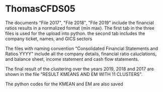 # ThomasCFDS05
The documents "File 2017", "File 2018", "File 2019" include the financial ratios results in a normalized format (min max).
The first tab in the three files is used for the upload into python. the second tab includes the company ticket, names, and GICS sectors

The files with naming convention "Consolidated Financial Statements and Ratios YYYY" include all the company details, financial ratio caluclations, and balance sheet, income statement and cash flow statements.

The final result of the clustering over the years 2019, 2018 and 2017 are shown in the file "RESULT KMEANS AND EM WITH 11 CLUSTERS".

The python codes for the KMEAN and EM are also saved
